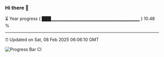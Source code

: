 ### Hi there 👋

⏳ Year progress { ███▁▁▁▁▁▁▁▁▁▁▁▁▁▁▁▁▁▁▁▁▁▁▁▁▁▁▁ } 10.48 %

---

⏰ Updated on Sat, 08 Feb 2025 06:06:10 GMT

![Progress Bar CI](https://github.com/liununu/liununu/workflows/Progress%20Bar%20CI/badge.svg)
